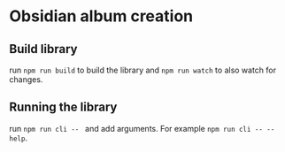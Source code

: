 # Obsidian album creation

## Build library
run `npm run build` to build the library and `npm run watch` to also watch for changes.

## Running the library
run `npm run cli -- ` and add arguments. For example `npm run cli -- --help`.

